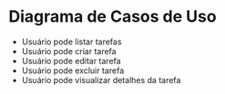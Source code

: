 # Diagrama de Casos de Uso

- Usuário pode listar tarefas
- Usuário pode criar tarefa
- Usuário pode editar tarefa
- Usuário pode excluir tarefa
- Usuário pode visualizar detalhes da tarefa